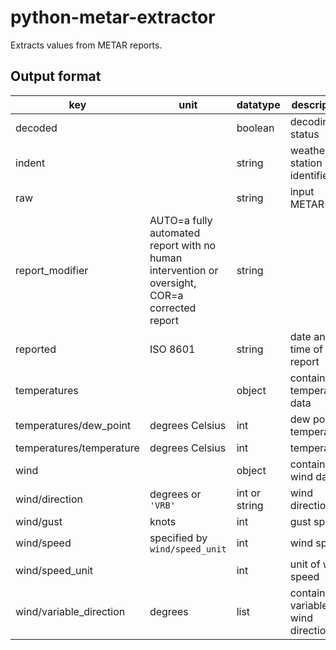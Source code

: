 # python-metar-extractor
Extracts values from METAR reports.

## Output format
| **key** | **unit** | **datatype** | **description**
|-|-|-|-|
| decoded | | boolean | decoding status
| indent | | string | weather station identifier
| raw | | string | input METAR
| report_modifier | AUTO=a fully automated report with no human intervention or oversight, COR=a corrected report | string |
| reported | ISO 8601 | string | date and time of report
| temperatures | | object | contains temperature data
| temperatures/dew_point | degrees Celsius | int | dew point temperature
| temperatures/temperature | degrees Celsius | int | temperature
| wind | | object | contains wind data
| wind/direction | degrees or `'VRB'` | int or string | wind direction
| wind/gust | knots | int | gust speed
| wind/speed | specified by `wind/speed_unit` | int | wind speed
| wind/speed_unit |  | int | unit of wind speed
| wind/variable_direction | degrees | list | contains variable wind directions